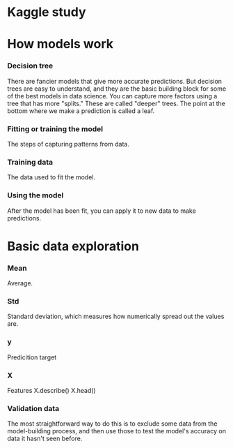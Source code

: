 # Kaggle study

# How models work

### Decision tree
There are fancier models that give more accurate predictions.
But decision trees are easy to understand, and they are the basic building block for some of the best models in data science.
You can capture more factors using a tree that has more "splits." These are called "deeper" trees.
The point at the bottom where we make a prediction is called a leaf.

### Fitting or training the model
The steps of capturing patterns from data.

### Training data
The data used to fit the model.

### Using the model
After the model has been fit, you can apply it to new data to make predictions.


# Basic data exploration

### Mean
Average.

### Std
Standard deviation, which measures how numerically spread out the values are.

### y
Predicition target

### X
Features
X.describe()
X.head()

### Validation data
The most straightforward way to do this is to exclude some data from the model-building process, and then use those to test the model's accuracy on data it hasn't seen before.